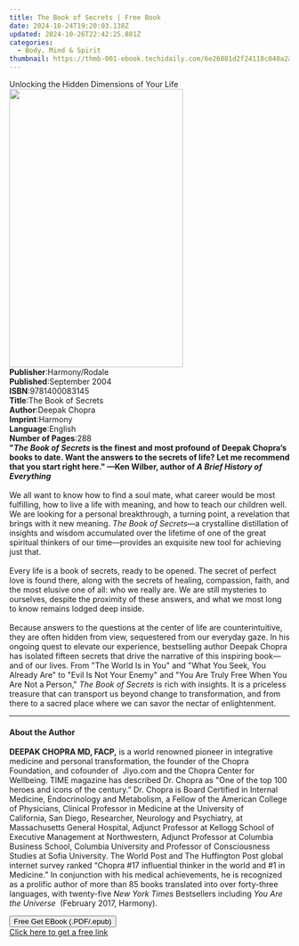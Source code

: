 ```yaml
---
title: The Book of Secrets | Free Book
date: 2024-10-24T19:20:03.138Z
updated: 2024-10-26T22:42:25.881Z
categories:
  - Body, Mind & Spirit
thumbnail: https://thmb-001-ebook.techidaily.com/6e26081d2f24118c040a2acf488fe41466483f8e04ed0369c64bcae5e0057ab6.jpg
---
```

<main id="book-container">
  <div class="flex flex-col">
    <div class="book-brief flex-1 py-6 px-4 sm:p-6 md:py-10 md:px-8">
      <!-- brief-->
      <div class="book-brief-main">
        Unlocking the Hidden Dimensions of Your Life
      </div>
    </div>
    <div
      class="book-meta-info flex-1 grid gap-4 col-start-1 col-end-3 row-start-1 sm:mb-6 sm:grid-cols-4 lg:gap-6 lg:col-start-2 lg:row-end-6 lg:row-span-6 lg:mb-0"
    >
      <div
        class="book-meta-info-left place-content-center mt-4 p-4 text-sm leading-6 col-start-2 col-span-2 dark:text-slate-400"
      >
        <img
          class="w-full h-500 object-cover rounded-lg sm:h-255 sm:col-span-2 lg:col-span-full"
          src="https://img-001-ebook.techidaily.com/8814d029e38f2252e262e197a03c8f7e05aea8485d544702d6e13706ff6d4d04.jpg"
          alt=""
          width="312"
          height="500"
        />
      </div>
      <div
        class="book-meta-info-right mt-2 col-start-1 row-start-2 col-span-3 self-center"
      >
        <!-- meta data  -->
        <div class="flex flex-col px-4 md:px-8">
          <div class="flex-1">
            <strong>Publisher</strong>:<span class="px-2">Harmony/Rodale</span>
          </div>
          <div class="flex-1">
            <strong>Published</strong>:<span class="px-2">September 2004</span>
          </div>
          <div class="flex-1">
            <strong>ISBN</strong>:<span class="px-2">9781400083145</span>
          </div>
          <div class="flex-1">
            <strong>Title</strong>:<span class="px-2">The Book of Secrets</span>
          </div>
          <div class="flex-1">
            <strong>Author</strong>:<span class="px-2">Deepak Chopra</span>
          </div>
          <div class="flex-1">
            <strong>Imprint</strong>:<span class="px-2">Harmony</span>
          </div>
          <div class="flex-1">
            <strong>Language</strong>:<span class="px-2">English</span>
          </div>
          <div class="flex-1">
            <strong>Number of Pages</strong>:<span class="px-2">288</span>
          </div>
        </div>
      </div>
    </div>
    <div class="book-description flex-1 py-6 px-4 sm:p-6 md:py-10 md:px-8">
      <div class="book-description-main">
        <div accordion-content="" id="description">
          <b
            >"<i>The Book of Secrets</i> is the finest and most profound of
            Deepak Chopra’s books to date. Want the answers to the secrets of
            life? Let me recommend that you start right here." —Ken Wilber,
            author of </b
          ><i><b>A Brief History of Everything</b><br /><br /></i>We all want to
          know how to find a soul mate, what career would be most fulfilling,
          how to live a life with meaning, and how to teach our children well.
          We are looking for a personal breakthrough, a turning point, a
          revelation that brings with it new meaning.&nbsp;<i
            >The Book of Secrets</i
          >—a crystalline distillation of insights and wisdom accumulated over
          the lifetime of one of the great spiritual thinkers of our
          time—provides an exquisite new tool for achieving just that.<br /><br />Every
          life is a book of secrets, ready to be opened. The secret of perfect
          love is found there, along with the secrets of healing, compassion,
          faith, and the most elusive one of all: who we really are. We are
          still mysteries to ourselves, despite the proximity of these answers,
          and what we most long to know remains lodged deep inside.
          <br /><br />Because answers to the questions at the center of life are
          counterintuitive, they are often hidden from view, sequestered from
          our everyday gaze. In his ongoing quest to elevate our experience,
          bestselling author Deepak Chopra has isolated fifteen secrets that
          drive the narrative of this inspiring book—and of our lives. From "The
          World Is in You" and "What You Seek, You Already Are" to "Evil Is Not
          Your Enemy" and "You Are Truly Free When You Are Not a Person,"<i>
            The Book of Secrets</i
          >
          is rich with insights. It is a priceless treasure that can transport
          us beyond change to transformation, and from there to a sacred place
          where we can savor the nectar of enlightenment.
        </div>
        <div class="accordion-fader"></div>
      </div>
    </div>
    <div class="book-excerpts flex-1 py-6 px-4 sm:p-6 md:py-10 md:px-8">
      <!-- excerpts-->
      <div class="book-excerpts-main">
        <hr />
        <h4 class="placeholder placeholder-heading">
          <span>About the Author</span>
        </h4>
        <p>
          <b>DEEPAK CHOPRA MD, FACP,</b>&nbsp;is a&nbsp;world renowned pioneer
          in integrative medicine and personal transformation, the founder of
          the&nbsp;Chopra Foundation, and cofounder
          of&nbsp;&nbsp;Jiyo.com&nbsp;and the&nbsp;Chopra Center for
          Wellbeing.&nbsp;TIME magazine has described Dr. Chopra as "One of the
          top 100 heroes and icons of the century.”&nbsp;Dr.&nbsp;Chopra is
          Board Certified in Internal Medicine, Endocrinology and Metabolism,
          a&nbsp;Fellow of the American College of Physicians,&nbsp;Clinical
          Professor in Medicine at the University of California,&nbsp;San
          Diego,&nbsp;Researcher, Neurology and Psychiatry, at Massachusetts
          General Hospital, Adjunct Professor at Kellogg School of Executive
          Management at Northwestern, Adjunct Professor at Columbia Business
          School, Columbia University and Professor of Consciousness Studies at
          Sofia University. The World Post and The Huffington Post global
          internet survey ranked “Chopra #17 influential thinker in the world
          and #1 in Medicine.” In conjunction with his medical achievements,
          he&nbsp;is&nbsp;recognized as a prolific author of more than 85 books
          translated into over forty-three languages, with twenty-five&nbsp;<i
            >New York Times</i
          >&nbsp;Bestsellers including&nbsp;<i>You Are the Universe&nbsp;</i
          >&nbsp;(February 2017, Harmony).
        </p>
      </div>
    </div>
    <div
      class="book-about-author flex-1 py-6 px-4 sm:p-6 md:py-10 md:px-8"
    ></div>
    <div class="book-free-get flex-1 py-6 px-4 sm:p-6 md:py-10 md:px-8">
      <button
        id="btn-free-get"
        class="bg-blue-500 hover:bg-blue-700 text-white font-bold py-2 px-4 rounded"
      >
        Free Get EBook (.PDF/.epub)
      </button>
      <div id="countdown-display" class="px-2 text-lg mt-2"></div>
      <a
        id="free-link"
        class="hidden bg-blue-500 hover:bg-blue-700 text-white font-bold py-2 px-4 rounded"
        href="https://www.ebooks.com/en-us/book/207653/the-book-of-secrets/deepak-chopra/"
        target="_blank"
        >Click here to get a free link</a
      >
    </div>
    <script>
      let countdownTime = 0;
      let countdownInterval = null;
      document
        .getElementById('btn-free-get')
        .addEventListener('click', startCountdown);
      function startCountdown() {
        countdownTime = new Date().getTime() + 60000 * 3;
        countdownInterval = setInterval(updateCountdown, 1000);
        document.getElementById('btn-free-get').disabled = true;
        document
          .getElementById('btn-free-get')
          .classList.add('bg-gray-500', 'cursor-not-allowed');
      }
      function updateCountdown() {
        let currentTime = new Date().getTime();
        let timeLeft = countdownTime - currentTime;
        let secondsLeft = Math.floor(timeLeft / 1000);
        document.getElementById('countdown-display').innerHTML =
          `Remaining time: ${secondsLeft} seconds.`;
        if (secondsLeft <= 0) {
          clearInterval(countdownInterval);
          document.getElementById('btn-free-get').classList.add('hidden');
          document.getElementById('free-link').classList.remove('hidden');
          document.getElementById('countdown-display').innerHTML = '';
        }
      }
    </script>
  </div>
</main>

<ins class="adsbygoogle"
      style="display:block"
      data-ad-client="ca-pub-7571918770474297"
      data-ad-slot="8358498916"
      data-ad-format="auto"
      data-full-width-responsive="true"></ins>
    
